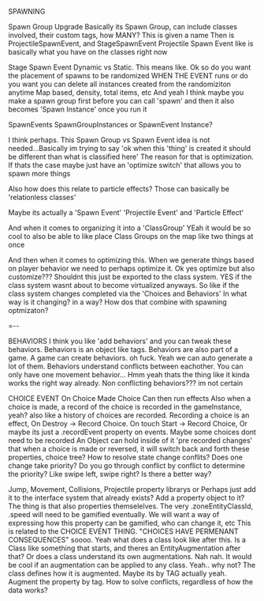 SPAWNING

Spawn Group Upgrade
  Basically its Spawn Group, can include classes involved, their custom tags, how MANY? This is given a name
  Then is ProjectileSpawnEvent, and StageSpawnEvent
  Projectile Spawn Event like is basically what you have on the classes right now

Stage Spawn Event 
    Dynamic vs Static. This means like. Ok so do you want the placement of spawns to be randomized WHEN THE EVENT runs or do you want 
  you can delete all instances created from the randomiziton anytime
  Map based, density, total items, etc
And yeah I think maybe you make a spawn group first before you can call 'spawn'
  and then it also becomes 'Spawn Instance' once you run it
  
SpawnEvents
SpawnGroupInstances or SpawnEvent Instance?

I think perhaps. This Spawn Group vs Spawn Event idea is not needed...Basically im trying to say 'ok when this 'thing' is created it should be different than what is classified here' The reason for that is optimization. If thats the case maybe just have an 'optimize switch' that allows you to spawn more things

Also how does this relate to particle effects? Those can basically be 'relationless classes'
  
Maybe its actually a 'Spawn Event' 'Projectile Event' and 'Particle Effect'

And when it comes to organizing it into a 'ClassGroup' YEah it would be so cool to also be able to like place Class Groups on the map like two things at once

And then when it comes to optimizing this. When we generate things based on player behavior we need to perhaps optimize it. Ok yes optimize but also customize??? Shouldnt this just be exported to the class system. YES if the class system wasnt about to become virtualized anyways. So like if the class system changes completed via the 'Choices and Behaviors' In what way is it changing? in a way? How dos that combine with spawning optmizaton?

=--


BEHAVIORS
  I think you like 'add behaviors' and you can tweak these behaviors. Behaviors is an object like tags. Behaviors are also part of a game. A game can create behaviors. oh fuck. Yeah we can auto generate a lot of them. Behaviors understand conflicts between eachother. You can only have one movement behavior... Hmm yeah thats the thing like it kinda works the right way already. 
  Non conflicting behaviors??? im not certain

CHOICE EVENT
  On Choice Made
    Choice Can then run effects
  Also when a choice is made, a record of the choice is recorded in the gameInstance, yeah?
  also like a history of choices are recorded.
  Recording a choice is an effect, On Destroy -> Record Choice. On touch Start -> Record Choice, Or maybe its just a .recordEvent property on events. Maybe some choices dont need to be recorded
  An Object  can hold inside of it 'pre recorded changes' that when a choice is made or reversed, it will switch back and forth these properties, choice tree?
  How to resolve state change conflits? Does one change take priority? Do you go through conflict by conflict to determine the priority? Like swipe left, swipe right? Is there a better way?

  Jump, Movement, Collisions, Projectile property librarys
    or Perhaps just add it to the interface system that already exists? Add a property object to it?
    The thing is that also properties themselelves. The very .zoneEntityClassId, .speed will need to be gamified eventually. We will want a way of expressing how this property can be gamified, who can change it, etc
    This is related to the CHOICE EVENT THING. "CHOICES HAVE PERMENANT CONSEQUENCES"
    soooo. Yeah what does a class look like after this. Is a Class like something that starts, and theres an EntityAugmentation after that? 
    Or does a class understand its own augmentations. Nah nah. It would be cool if an augmentation can be applied to any class. Yeah.. why not? The class defines how it is augmented. Maybe its by TAG actually yeah. 
    Augment the property by tag. How to solve conflicts, regardless of how the data works?
